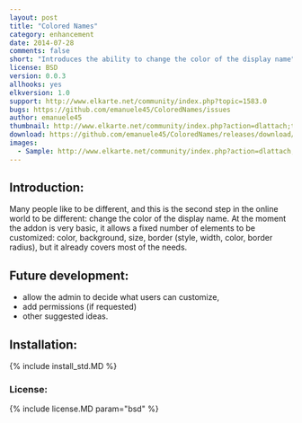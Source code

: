```yaml
---
layout: post
title: "Colored Names"
category: enhancement
date: 2014-07-28
comments: false
short: "Introduces the ability to change the color of the display name"
license: BSD
version: 0.0.3
allhooks: yes
elkversion: 1.0
support: http://www.elkarte.net/community/index.php?topic=1583.0
bugs: https://github.com/emanuele45/ColoredNames/issues
author: emanuele45
thumbnail: http://www.elkarte.net/community/index.php?action=dlattach;topic=1583.0;attach=1049;image
download: https://github.com/emanuele45/ColoredNames/releases/download/0.0.3/ColoredNames_0-0-3.zip
images:
  - Sample: http://www.elkarte.net/community/index.php?action=dlattach;topic=1583.0;attach=1049;image
---
```


## Introduction:
Many people like to be different, and this is the second step in the online world to be different: change the color of the display name.
At the moment the addon is very basic, it allows a fixed number of elements to be customized: color, background, size, border (style, width, color, border radius), but it already covers most of the needs.

## Future development:
-  allow the admin to decide what users can customize,
-  add permissions (if requested)
-  other suggested ideas.

## Installation:
{% include install_std.MD %}

### License:
{% include license.MD param="bsd" %}